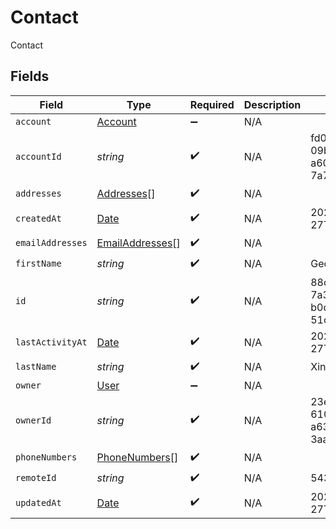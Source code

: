 # Contact

Contact


## Fields

| Field                                                                                         | Type                                                                                          | Required                                                                                      | Description                                                                                   | Example                                                                                       |
| --------------------------------------------------------------------------------------------- | --------------------------------------------------------------------------------------------- | --------------------------------------------------------------------------------------------- | --------------------------------------------------------------------------------------------- | --------------------------------------------------------------------------------------------- |
| `account`                                                                                     | [Account](../../models/shared/account.md)                                                     | :heavy_minus_sign:                                                                            | N/A                                                                                           |                                                                                               |
| `accountId`                                                                                   | *string*                                                                                      | :heavy_check_mark:                                                                            | N/A                                                                                           | fd089246-09b1-4e3b-a60a-7a76314bbcce                                                          |
| `addresses`                                                                                   | [Addresses](../../models/shared/addresses.md)[]                                               | :heavy_check_mark:                                                                            | N/A                                                                                           |                                                                                               |
| `createdAt`                                                                                   | [Date](https://developer.mozilla.org/en-US/docs/Web/JavaScript/Reference/Global_Objects/Date) | :heavy_check_mark:                                                                            | N/A                                                                                           | 2022-02-27T00:00:00Z                                                                          |
| `emailAddresses`                                                                              | [EmailAddresses](../../models/shared/emailaddresses.md)[]                                     | :heavy_check_mark:                                                                            | N/A                                                                                           |                                                                                               |
| `firstName`                                                                                   | *string*                                                                                      | :heavy_check_mark:                                                                            | N/A                                                                                           | George                                                                                        |
| `id`                                                                                          | *string*                                                                                      | :heavy_check_mark:                                                                            | N/A                                                                                           | 88cc44ca-7a34-4e8b-b0da-51c3aae34daf                                                          |
| `lastActivityAt`                                                                              | [Date](https://developer.mozilla.org/en-US/docs/Web/JavaScript/Reference/Global_Objects/Date) | :heavy_check_mark:                                                                            | N/A                                                                                           | 2022-02-27T00:00:00Z                                                                          |
| `lastName`                                                                                    | *string*                                                                                      | :heavy_check_mark:                                                                            | N/A                                                                                           | Xing                                                                                          |
| `owner`                                                                                       | [User](../../models/shared/user.md)                                                           | :heavy_minus_sign:                                                                            | N/A                                                                                           |                                                                                               |
| `ownerId`                                                                                     | *string*                                                                                      | :heavy_check_mark:                                                                            | N/A                                                                                           | 23e640fe-6105-4a11-a636-3aa6b6c6e762                                                          |
| `phoneNumbers`                                                                                | [PhoneNumbers](../../models/shared/phonenumbers.md)[]                                         | :heavy_check_mark:                                                                            | N/A                                                                                           |                                                                                               |
| `remoteId`                                                                                    | *string*                                                                                      | :heavy_check_mark:                                                                            | N/A                                                                                           | 54312                                                                                         |
| `updatedAt`                                                                                   | [Date](https://developer.mozilla.org/en-US/docs/Web/JavaScript/Reference/Global_Objects/Date) | :heavy_check_mark:                                                                            | N/A                                                                                           | 2022-02-27T00:00:00Z                                                                          |